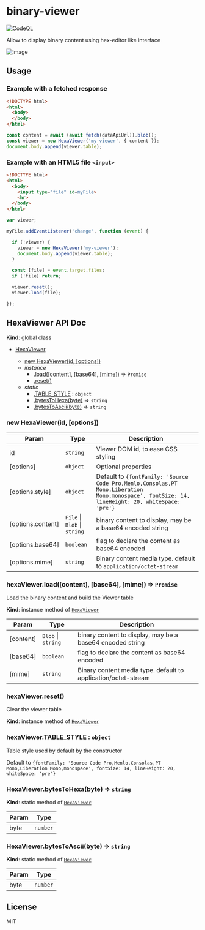 # binary-viewer
[![CodeQL](https://github.com/AMorgaut/binary-viewer/actions/workflows/codeql-analysis.yml/badge.svg)](https://github.com/AMorgaut/binary-viewer/actions/workflows/codeql-analysis.yml)

Allow to display binary content using hex-editor like interface

![image](https://user-images.githubusercontent.com/49318/140663548-87d637eb-f6fd-4228-99ce-e216e0f1c325.png)

## Usage

### Example with a fetched response
```html
<!DOCTYPE html>
<html>
  <body>
  </body>
</html>
```

```javascript 
const content = await (await fetch(dataApiUrl)).blob(); 
const viewer = new HexaViewer('my-viewer', { content });
document.body.append(viewer.table);
```

### Example with an HTML5 file `<input>`
```html
<!DOCTYPE html>
<html>
  <body>
    <input type="file" id=myFile>
    <hr>
  </body>
</html>
```

```javascript 
var viewer;

myFile.addEventListener('change', function (event) {

  if (!viewer) {
    viewer = new HexaViewer('my-viewer');
    document.body.append(viewer.table);
  }

  const [file] = event.target.files;
  if (!file) return;

  viewer.reset();
  viewer.load(file);    

});
```


## HexaViewer API Doc
**Kind**: global class  

* [HexaViewer](#HexaViewer)
        
    * [new HexaViewer(id, [options])](#new_HexaViewer_new)
    * _instance_
        * [.load([content], [base64], [mime])](#HexaViewer+load) ⇒ <code>Promise</code>
        * [.reset()](#HexaViewer+reset)
    * _static_
        * [.TABLE_STYLE](#HexaViewer+TABLE_STYLE) : <code>object</code>
        * [.bytesToHexa(byte)](#HexaViewer.bytesToHexa) ⇒ <code>string</code>
        * [.bytesToAscii(byte)](#HexaViewer.bytesToAscii) ⇒ <code>string</code>

<a name="new_HexaViewer_new"></a>

### new HexaViewer(id, [options])

| Param | Type | Description |
| --- | --- | --- |
| id | <code>string</code> | Viewer DOM id, to ease CSS styling |
| [options] | <code>object</code> | Optional properties |
| [options.style] | <code>object</code> | Default to `{fontFamily: 'Source Code Pro,Menlo,Consolas,PT Mono,Liberation Mono,monospace', fontSize: 14, lineHeight: 20, whiteSpace: 'pre'}` |
| [options.content] | <code>File</code> \| <code>Blob</code> \| <code>string</code> | binary content to display, may be a base64 encoded string |
| [options.base64] | <code>boolean</code> | flag to declare the content as base64 encoded |
| [options.mime] | <code>string</code> | Binary content media type. default to `application/octet-stream` |

<a name="HexaViewer+load"></a>

### hexaViewer.load([content], [base64], [mime]) ⇒ <code>Promise</code>
Load the binary content and build the Viewer table

**Kind**: instance method of [<code>HexaViewer</code>](#HexaViewer)  

| Param | Type | Description |
| --- | --- | --- |
| [content] | <code>Blob</code> \| <code>string</code> | binary content to display, may be a base64 encoded string |
| [base64] | <code>boolean</code> | flag to declare the content as base64 encoded |
| [mime] | <code>string</code> | Binary content media type. default to application/octet-stream |
 
<a name="HexaViewer+reset"></a>

### hexaViewer.reset()
Clear the viewer table

**Kind**: instance method of [<code>HexaViewer</code>](#HexaViewer)  
<a name="HexaViewer+TABLE_STYLE"></a>

### hexaViewer.TABLE\_STYLE : <code>object</code>
Table style used by default by the constructor

Default to `{fontFamily: 'Source Code Pro,Menlo,Consolas,PT Mono,Liberation Mono,monospace', fontSize: 14, lineHeight: 20, whiteSpace: 'pre'}`
<a name="HexaViewer.bytesToHexa"></a>

### HexaViewer.bytesToHexa(byte) ⇒ <code>string</code>
**Kind**: static method of [<code>HexaViewer</code>](#HexaViewer)  

| Param | Type |
| --- | --- |
| byte | <code>number</code> | 

<a name="HexaViewer.bytesToAscii"></a>

### HexaViewer.bytesToAscii(byte) ⇒ <code>string</code>
**Kind**: static method of [<code>HexaViewer</code>](#HexaViewer)  

| Param | Type |
| --- | --- |
| byte | <code>number</code> | 



## License

MIT
